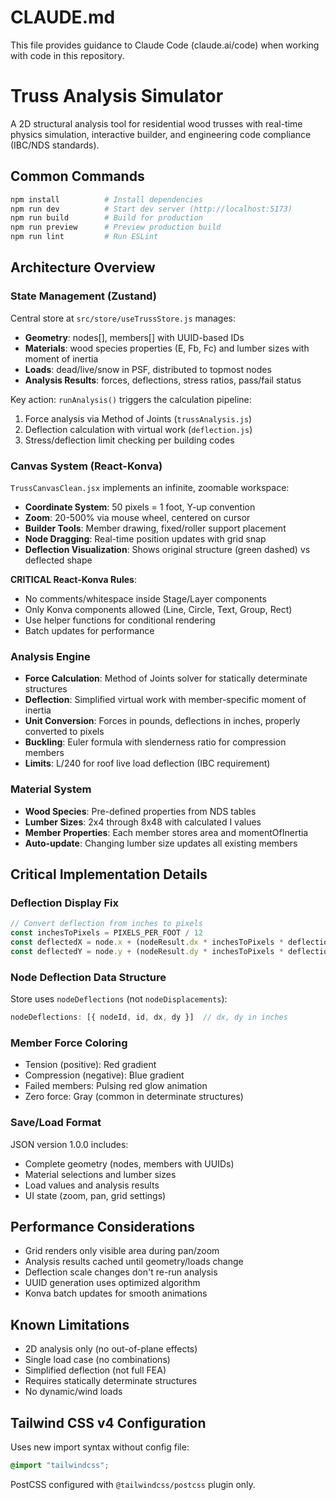 # CLAUDE.md

This file provides guidance to Claude Code (claude.ai/code) when working with code in this repository.

# Truss Analysis Simulator

A 2D structural analysis tool for residential wood trusses with real-time physics simulation, interactive builder, and engineering code compliance (IBC/NDS standards).

## Common Commands

```bash
npm install          # Install dependencies
npm run dev          # Start dev server (http://localhost:5173)
npm run build        # Build for production
npm run preview      # Preview production build
npm run lint         # Run ESLint
```

## Architecture Overview

### State Management (Zustand)
Central store at `src/store/useTrussStore.js` manages:
- **Geometry**: nodes[], members[] with UUID-based IDs
- **Materials**: wood species properties (E, Fb, Fc) and lumber sizes with moment of inertia
- **Loads**: dead/live/snow in PSF, distributed to topmost nodes
- **Analysis Results**: forces, deflections, stress ratios, pass/fail status

Key action: `runAnalysis()` triggers the calculation pipeline:
1. Force analysis via Method of Joints (`trussAnalysis.js`)
2. Deflection calculation with virtual work (`deflection.js`)
3. Stress/deflection limit checking per building codes

### Canvas System (React-Konva)
`TrussCanvasClean.jsx` implements an infinite, zoomable workspace:
- **Coordinate System**: 50 pixels = 1 foot, Y-up convention
- **Zoom**: 20-500% via mouse wheel, centered on cursor
- **Builder Tools**: Member drawing, fixed/roller support placement
- **Node Dragging**: Real-time position updates with grid snap
- **Deflection Visualization**: Shows original structure (green dashed) vs deflected shape

**CRITICAL React-Konva Rules**:
- No comments/whitespace inside Stage/Layer components
- Only Konva components allowed (Line, Circle, Text, Group, Rect)
- Use helper functions for conditional rendering
- Batch updates for performance

### Analysis Engine
- **Force Calculation**: Method of Joints solver for statically determinate structures
- **Deflection**: Simplified virtual work with member-specific moment of inertia
- **Unit Conversion**: Forces in pounds, deflections in inches, properly converted to pixels
- **Buckling**: Euler formula with slenderness ratio for compression members
- **Limits**: L/240 for roof live load deflection (IBC requirement)

### Material System
- **Wood Species**: Pre-defined properties from NDS tables
- **Lumber Sizes**: 2x4 through 8x48 with calculated I values
- **Member Properties**: Each member stores area and momentOfInertia
- **Auto-update**: Changing lumber size updates all existing members

## Critical Implementation Details

### Deflection Display Fix
```javascript
// Convert deflection from inches to pixels
const inchesToPixels = PIXELS_PER_FOOT / 12
const deflectedX = node.x + (nodeResult.dx * inchesToPixels * deflectionScale / 100)
const deflectedY = node.y + (nodeResult.dy * inchesToPixels * deflectionScale / 100)
```

### Node Deflection Data Structure
Store uses `nodeDeflections` (not `nodeDisplacements`):
```javascript
nodeDeflections: [{ nodeId, id, dx, dy }]  // dx, dy in inches
```

### Member Force Coloring
- Tension (positive): Red gradient
- Compression (negative): Blue gradient  
- Failed members: Pulsing red glow animation
- Zero force: Gray (common in determinate structures)

### Save/Load Format
JSON version 1.0.0 includes:
- Complete geometry (nodes, members with UUIDs)
- Material selections and lumber sizes
- Load values and analysis results
- UI state (zoom, pan, grid settings)

## Performance Considerations

- Grid renders only visible area during pan/zoom
- Analysis results cached until geometry/loads change
- Deflection scale changes don't re-run analysis
- UUID generation uses optimized algorithm
- Konva batch updates for smooth animations

## Known Limitations

- 2D analysis only (no out-of-plane effects)
- Single load case (no combinations)
- Simplified deflection (not full FEA)
- Requires statically determinate structures
- No dynamic/wind loads

## Tailwind CSS v4 Configuration

Uses new import syntax without config file:
```css
@import "tailwindcss";
```

PostCSS configured with `@tailwindcss/postcss` plugin only.